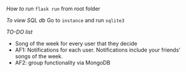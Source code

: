 *How to run*
`flask run` from root folder

*To view SQL db*
Go to `instance` and run `sqlite3`

*TO-DO list*
- Song of the week for every user that they decide
- AF1: Notifications for each user. Notifications include your friends' songs of the week.
- AF2: group functionality via MongoDB